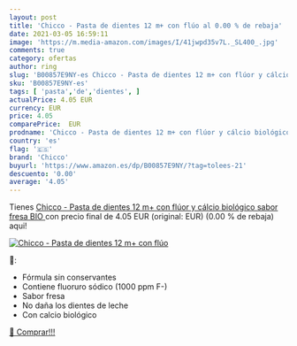 ```yaml
---
layout: post
title: 'Chicco - Pasta de dientes 12 m+ con flúo al 0.00 % de rebaja'
date: 2021-03-05 16:59:11
image: 'https://m.media-amazon.com/images/I/41jwpd35v7L._SL400_.jpg'
comments: true
category: ofertas
author: ring
slug: 'B00857E9NY-es Chicco - Pasta de dientes 12 m+ con flúor y cálcio...'
sku: 'B00857E9NY-es'
tags: [ 'pasta','de','dientes', ]
actualPrice: 4.05 EUR
currency: EUR
price: 4.05
comparePrice:  EUR
prodname: 'Chicco - Pasta de dientes 12 m+ con flúor y cálcio biológico  sabor fresa  BIO '
country: 'es'
flag: '🇪🇸'
brand: 'Chicco'
buyurl: 'https://www.amazon.es/dp/B00857E9NY/?tag=tolees-21'
descuento: '0.00'
average: '4.05'
---
```


Tienes [Chicco - Pasta de dientes 12 m+ con flúor y cálcio biológico  sabor fresa  BIO ](https://www.amazon.es/dp/B00857E9NY/?tag=tolees-21) con precio final de  4.05 EUR (original:  EUR) (0.00 %  de rebaja) aqui!

[![Chicco - Pasta de dientes 12 m+ con flúo](https://m.media-amazon.com/images/I/41jwpd35v7L._SL400_.jpg)](https://www.amazon.es/dp/B00857E9NY/?tag=tolees-21)

🔎:

- Fórmula sin conservantes
- Contiene fluoruro sódico (1000 ppm F-)
- Sabor fresa
- No daña los dientes de leche
- Con calcio biológico

[🛒 Comprar!!!](https://www.amazon.es/dp/B00857E9NY/?tag=tolees-21)

